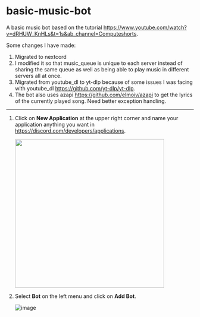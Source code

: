 # basic-music-bot

A basic music bot based on the tutorial https://www.youtube.com/watch?v=dRHUW_KnHLs&t=1s&ab_channel=Computeshorts. 

Some changes I have made:
1) Migrated to nextcord
2) I modified it so that music_queue is unique to each server instead of sharing the same queue as well as being able to play music in different servers all at once. 
3) Migrated from youtube_dl to yt-dlp because of some issues I was facing with youtube_dl https://github.com/yt-dlp/yt-dlp.
4) The bot also uses azapi https://github.com/elmoiv/azapi to get the lyrics of the currently played song. Need better exception handling.

---
1) Click on **New Application** at the upper right corner and name your application anything you want in https://discord.com/developers/applications.


    <img src= "https://user-images.githubusercontent.com/80456535/219927014-96d7d8bc-6bac-418d-9962-0ba4e452bfe3.png" width="400" height="400">

2) Select **Bot** on the left menu and click on **Add Bot**.
    
    
    ![image](https://user-images.githubusercontent.com/80456535/219930044-8bec56ff-5a79-4151-b50e-63c0db3936f7.png)

